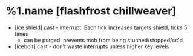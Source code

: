 %1.name [flashfrost chillweaver]
=======
- [ice shield] cast - interrupt. Each tick increases targets shield, ticks 5 times
    - can be purged, prevents mob from being stunned/stopped/cc'd
- [icebolt] cast - don't waste interrupts unless higher key levels
